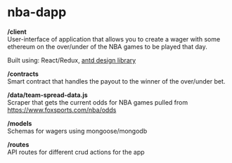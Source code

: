# nba-dapp


<strong>/client</strong>
<br />
User-interface of application that allows you to create a wager with some ethereum on the over/under of the NBA games to be played that day.

Built using: React/Redux, [antd design library](https://ant.design/) 


<strong>/contracts</strong>
<br />
Smart contract that handles the payout to the winner of the over/under bet. 

<strong>/data/team-spread-data.js</strong>
<br />
Scraper that gets the current odds for NBA games pulled from https://www.foxsports.com/nba/odds

<strong>/models</strong>
<br />
Schemas for wagers using mongoose/mongodb

<strong>/routes</strong>
<br />
API routes for different crud actions for the app
